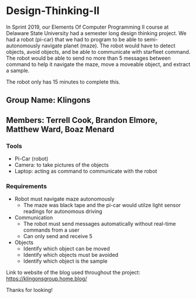 # Design-Thinking-II
In Sprint 2019, our Elements Of Computer Programming II course at Delaware State University had a semester long design thinking project. We had a robot (pi-car) that we had to program to be able to semi-autonomously navigate planet (maze). The robot would have to detect objects, avoid objects, and be able to communicate with starfleet command. The robot would be able to send no more than 5 messages between command to help it navigate the maze, move a moveable object, and extract a sample.

The robot only has 15 minutes to complete this.

## Group Name: Klingons

## Members: Terrell Cook, Brandon Elmore, Matthew Ward, Boaz Menard

### Tools
- Pi-Car (robot)
- Camera: to take pictures of the objects
- Laptop: acting as command to communicate with the robot

### Requirements
- Robot must navigate maze autonomously
  - The maze was black tape and the pi-car would utilze light sensor readings for autonomous driving
- Communication
  - The robot must send messages automatically without real-time commands from a user
  - Can only send and receive 5
- Objects
  - Identify which object can be moved
  - Identify which objects must be avoided
  - Identify which object is the sample
  
 Link to website of the blog used throughout the project: https://klingonsgroup.home.blog/
 
 Thanks for looking!
